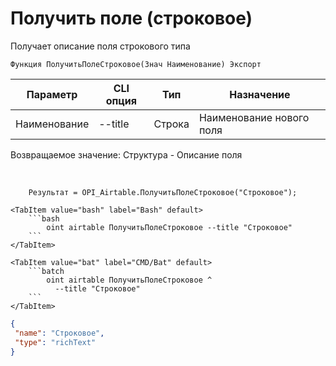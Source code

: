 ﻿---
sidebar_position: 3
---

# Получить поле (строковое)
 Получает описание поля строкового типа



`Функция ПолучитьПолеСтроковое(Знач Наименование) Экспорт`

  | Параметр | CLI опция | Тип | Назначение |
  |-|-|-|-|
  | Наименование | --title | Строка | Наименование нового поля |

  
  Возвращаемое значение:   Структура -  Описание поля

<br/>




```bsl title="Пример кода"
    Результат = OPI_Airtable.ПолучитьПолеСтроковое("Строковое");
```
    

 <Tabs>
  
    <TabItem value="bash" label="Bash" default>
        ```bash
            oint airtable ПолучитьПолеСтроковое --title "Строковое"
        ```
    </TabItem>
  
    <TabItem value="bat" label="CMD/Bat" default>
        ```batch
            oint airtable ПолучитьПолеСтроковое ^
              --title "Строковое"
        ```
    </TabItem>
</Tabs>


```json title="Результат"
{
 "name": "Строковое",
 "type": "richText"
}
```
